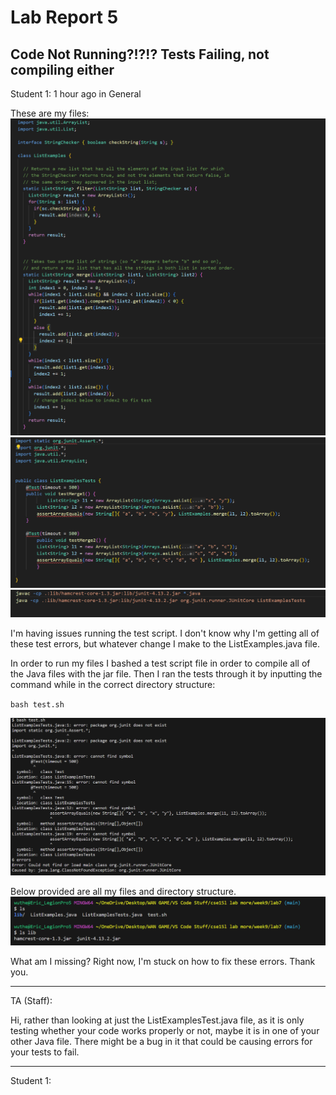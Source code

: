 # **Lab Report 5** #
## Code Not Running?!?!? Tests Failing, not compiling either ## 

Student 1:
1 hour ago in General

These are my files:
![Image](Image33.png)
![Image](Image34.png)
![Image](Image35.png)

I'm having issues running the test script. I don't know why I'm getting all of these test errors, but whatever change I make to the ListExamples.java file. 

In order to run my files I bashed a test script file in order to compile all of the Java files with the jar file. Then I ran the tests through it by inputting the command while in the correct directory structure:

``bash test.sh`` 

![Image](Image32.png)

Below provided are all my files and directory structure. 
![Image](Image36.png)

What am I missing? Right now, I'm stuck on how to fix these errors. Thank you.

---

TA (Staff):

Hi, rather than looking at just the ListExamplesTest.java file, as it is only testing whether your code works properly or not, maybe it is in one of your other Java file. There might be a bug in it that could be causing errors for your tests to fail. 

---

Student 1:

